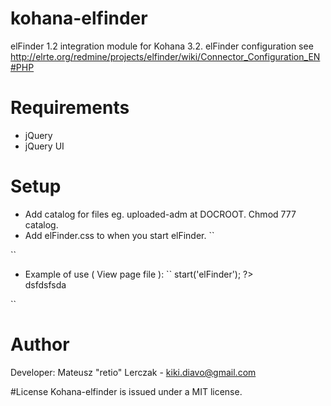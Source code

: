 # kohana-elfinder

elFinder 1.2 integration module for Kohana 3.2.
elFinder configuration see http://elrte.org/redmine/projects/elfinder/wiki/Connector_Configuration_EN#PHP

# Requirements
* jQuery
* jQuery UI

# Setup

* Add catalog for files eg. uploaded-adm at DOCROOT. Chmod 777 catalog.
* Add elFinder.css to <head> when you start elFinder. 
``
    <link rel="stylesheet" href="<?php echo URL::site(Route::get('elfinder_media')->uri(array('file' => 'css/elfinder.css')), TRUE); ?>" type="text/css" media="screen" />
``
* Example of use ( View page file ):
``
    <?php echo Kohana_elFinder::instance()->start('elFinder'); ?>
    <div id="elFinder">dsfdsfsda</div>
``
    
# Author
Developer: Mateusz "retio" Lerczak - kiki.diavo@gmail.com

#License
Kohana-elfinder is issued under a MIT license.